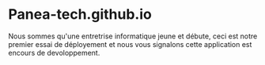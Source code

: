 # Panea-tech.github.io
Nous sommes qu'une entretrise informatique jeune et débute, ceci est notre premier essai de déployement
et nous vous signalons cette application est encours de devoloppement.
